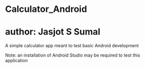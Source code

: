 # Calculator_Android
# author: Jasjot S Sumal
A simple calculator app meant to test basic Android development

Note: an installation of Android Studio may be required to test this application
